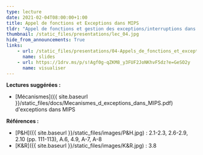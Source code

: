 ```yaml
---
type: lecture
date: 2021-02-04T08:00:00+1:00
title: Appel de fonctions et Exceptions dans MIPS
tldr: "Appel de fonctions et gestion des exceptions/interruptions dans MIPS"
thumbnail: /static_files/presentations/lec_04.jpg
hide_from_announcements: True
links:
    - url: /static_files/presentations/04-Appels_de_fonctions_et_exceptions.pptx
      name: slides
    - url: https://1drv.ms/p/s!Agf0g-qZKM8_y3FUF2JoNKhvF5dz?e=GeSO2y
      name: visualiser
---
```

**Lectures suggérées :**   
- [Mécanismes]({{ site.baseurl }}/static_files/docs/Mecanismes_d_exceptions_dans_MIPS.pdf) d'exceptions dans MIPS

**Références :**
- [P&H]({{ site.baseurl }}/static_files/images/P&H.jpg) : 2.1-2.3, 2.6-2.9, 2.10 (pp. 111-113), A.6, 4.9, A-7, A-8
- [K&R]({{ site.baseurl }}/static_files/images/K&R.jpg) : 3.8
